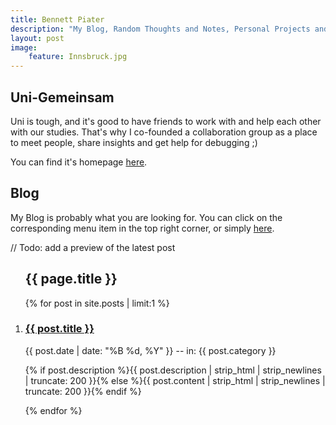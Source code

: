 ```yaml
---
title: Bennett Piater
description: "My Blog, Random Thoughts and Notes, Personal Projects and Other Stuff."
layout: post
image:
    feature: Innsbruck.jpg
---
```


## Uni-Gemeinsam

Uni is tough, and it's good to have friends to work with and help each other with our studies. That's why I co-founded a collaboration group as a place to meet people, share insights and get help for debugging ;)

You can find it's homepage [here](/uni).

## Blog

My Blog is probably what you are looking for. You can click on the corresponding menu item in the top right corner, or simply [here](/blog).

// Todo: add a preview of the latest post

<div id='bump'>
    <section class="archive">
      <article class="archive-wrap">
          <ol class="post-preview-home">
             <lh><h2><span>{{ page.title }}</span></h2></lh>
              {% for post in site.posts | limit:1 %}
              <li>
                <div class="deets" itemscope itemtype="http://schema.org/BlogPosting" itemprop="blogPost">
                    <h1><a href="{{ site.url }}{{ post.url }}">{{ post.title }}</a></h1>
                    <p class="date"><time datetime="{{ post.date | date_to_xmlschema }}" itemprop="datePublished">{{ post.date | date: "%B %d, %Y" }} -- in: {{ post.category }}</a></time></p>
                    <p class="">{% if post.description %}{{ post.description  | strip_html | strip_newlines | truncate: 200 }}{% else %}{{ post.content | strip_html | strip_newlines | truncate: 200 }}{% endif %}</p>
                </div>
              </li>
              {% endfor %}
          </ol>
      </article>
    </section>
</div>
